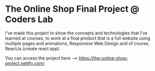 # The Online Shop Final Project @ Coders Lab

I've made this project to show the concepts and technologies that I’ve learned at courses, to work at a final product that is a full website using multiple pages and animations, Responsive Web Design and of course, ReactJs (create react app).

You can access the project here --> https://the-online-shop-project.netlify.com/

